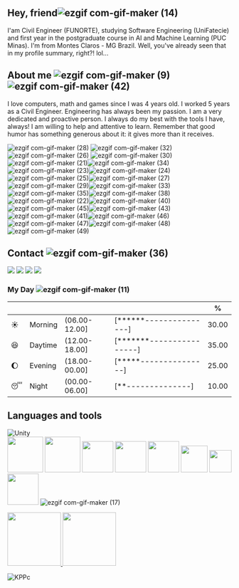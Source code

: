 

## Hey, friend![ezgif com-gif-maker (14)](https://user-images.githubusercontent.com/92175791/190869440-0dca75b9-8029-4210-9cf4-d9bd764125fe.gif)
I'am Civil Engineer (FUNORTE), studying Software Engineering (UniFatecie) and first year in the postgraduate course in AI and Machine Learning (PUC Minas). I'm from Montes Claros - MG Brazil. Well, you've already seen that in my profile summary, right?! lol...



## About me ![ezgif com-gif-maker (9)](https://user-images.githubusercontent.com/92175791/190868458-9d75f36e-bdb7-45eb-98be-566fc83516dc.gif)            ![ezgif com-gif-maker (42)](https://user-images.githubusercontent.com/92175791/190875864-aeb64cbf-650d-4f81-be2b-0710fa6cdb3c.gif)


<div>
I love computers, math and games since I was 4 years old. I worked 5 years as a Civil Engineer. Engineering has always been my passion. I am a very dedicated and proactive person. I always do my best with the tools I have, always! I am willing to help and attentive to learn. Remember that good humor has something generous about it: it gives more than it receives.
 
![ezgif com-gif-maker (28)](https://user-images.githubusercontent.com/92175791/190872887-f8700ce3-3f6a-4236-bd3d-178a95368017.gif)
![ezgif com-gif-maker (32)](https://user-images.githubusercontent.com/92175791/190873479-e680a466-0775-4157-8e9f-c99ed32cf26f.gif)![ezgif com-gif-maker (26)](https://user-images.githubusercontent.com/92175791/190872474-686d9577-1b95-4961-817e-1bc6bf70670e.gif)
![ezgif com-gif-maker (30)](https://user-images.githubusercontent.com/92175791/190873046-33126e36-f28a-4a76-9f53-51ebb7102bee.gif)![ezgif com-gif-maker (21)](https://user-images.githubusercontent.com/92175791/190871280-6e66f3d6-e880-4644-9a07-673c57e21f5f.gif)![ezgif com-gif-maker (34)](https://user-images.githubusercontent.com/92175791/190873647-8d06160f-debb-452a-ada6-99ea6bcb6d79.gif)![ezgif com-gif-maker (23)](https://user-images.githubusercontent.com/92175791/190871371-69a931d6-66a5-4104-8544-5c72a682246e.gif)![ezgif com-gif-maker (24)](https://user-images.githubusercontent.com/92175791/190871539-31e64ac9-0189-4f2a-9b1c-03484005e4f2.gif)![ezgif com-gif-maker (25)](https://user-images.githubusercontent.com/92175791/190872148-4e0020a2-f9b4-4fad-a47f-cbaf1f6ccd96.gif)![ezgif com-gif-maker (27)](https://user-images.githubusercontent.com/92175791/190872605-e2253381-5efc-45df-81b4-979e28419f1c.gif)![ezgif com-gif-maker (29)](https://user-images.githubusercontent.com/92175791/190872941-7d485b24-020a-4013-81bd-a3d83b404e47.gif)![ezgif com-gif-maker (33)](https://user-images.githubusercontent.com/92175791/190873525-374b6683-efe9-4417-9c40-bcf226fdf664.gif)![ezgif com-gif-maker (35)](https://user-images.githubusercontent.com/92175791/190874368-8e067d66-a1f8-42ce-b02c-6e70f9e249da.gif)![ezgif com-gif-maker (38)](https://user-images.githubusercontent.com/92175791/190875236-0e6657c4-a97f-49bb-85cf-96702e5b03d7.gif)![ezgif com-gif-maker (22)](https://user-images.githubusercontent.com/92175791/190871314-9ad3859c-5f2a-4198-8be9-07ae3246ffe8.gif)![ezgif com-gif-maker (40)](https://user-images.githubusercontent.com/92175791/190875566-e6013cd8-7e9a-4905-9d6f-a672aedf57c0.gif)![ezgif com-gif-maker (45)](https://user-images.githubusercontent.com/92175791/190876063-7968634d-aec2-41e1-97ad-3a259e50c3dc.gif)![ezgif com-gif-maker (43)](https://user-images.githubusercontent.com/92175791/190876065-f616c3fd-603a-4b0a-8bd2-43859a3ceab2.gif)![ezgif com-gif-maker (41)](https://user-images.githubusercontent.com/92175791/190876083-32594dab-82cc-4b1f-99f2-af1709c19622.gif)![ezgif com-gif-maker (46)](https://user-images.githubusercontent.com/92175791/190876123-581acf68-db3f-4d28-a20f-f9dd2b2cd52f.gif)![ezgif com-gif-maker (47)](https://user-images.githubusercontent.com/92175791/190876219-0806433a-821a-4024-84c5-be3c64ae6453.gif)![ezgif com-gif-maker (48)](https://user-images.githubusercontent.com/92175791/190876285-402b0d3b-8c95-475d-943b-dbc698233585.gif)![ezgif com-gif-maker (49)](https://user-images.githubusercontent.com/92175791/190876350-26446db5-cbd6-483d-b293-c704f68cea17.gif)






 
## Contact ![ezgif com-gif-maker (36)](https://user-images.githubusercontent.com/92175791/190874451-094c1c51-d8ac-4c48-9be7-603b5da5a70c.gif)

<div>
<a href="https://www.youtube.com/channel/UCvjn1p6Pny3f2StiLvwR2Cw" target="_blank"><img src="https://img.shields.io/badge/YouTube-FF0000?style=for-the-badge&logo=youtube&logoColor=white" target="_blank"></a>
<a href="https://instagram.com/m_brito93" target="_blank"><img src="https://img.shields.io/badge/-Instagram-%23E4405F?style=for-the-badge&logo=instagram&logoColor=white" target="_blank"></a>
<a href = "mailto:marcelobrito.py@gmail.com"><img src="https://img.shields.io/badge/Gmail-D14836?style=for-the-badge&logo=gmail&logoColor=white" target="_blank"></a>
<a href="https://www.linkedin.com/in/marcelo-brito-de-morais-b18aa5214/" target="_blank"><img src="https://img.shields.io/badge/-LinkedIn-%230077B5?style=for-the-badge&logo=linkedin&logoColor=white" target="_blank"></a>
</div>




 


</div>


### My Day  ![ezgif com-gif-maker (11)](https://user-images.githubusercontent.com/92175791/190868663-33558eb6-0861-458f-9446-3ff3f0d33c42.gif)
| | | | |%|
| --- | --- | --- | --- | --- |
| :sunny: | Morning | (06.00-12.00] | [******---------------] | 30.00 |
| :satisfied: | Daytime | (12.00-18.00] | [*******----------------] | 35.00 |
| :moon: | Evening | (18.00-00.00] | [*****---------------] | 25.00 |
| :sleeping: | Night | (00.00-06.00] | [**--------------] | 10.00 |




## Languages and tools 






![Unity](https://img.shields.io/badge/unity-%23000000.svg?style=for-the-badge&logo=unity&logoColor=green)            
<img src="https://cdn.jsdelivr.net/gh/devicons/devicon/icons/blender/blender-original-wordmark.svg" width="80" height="80" />
<img src="https://cdn.jsdelivr.net/gh/devicons/devicon/icons/visualstudio/visualstudio-plain-wordmark.svg" width="80" height="80" />
<img src="https://cdn.jsdelivr.net/gh/devicons/devicon/icons/jupyter/jupyter-original-wordmark.svg" width="70" height="70" />
<img src="https://cdn.jsdelivr.net/gh/devicons/devicon/icons/git/git-original-wordmark.svg" width="70" height="70" />
<img src="https://cdn.jsdelivr.net/gh/devicons/devicon/icons/pycharm/pycharm-original-wordmark.svg" width="70" height="70" />
<img src="https://cdn.jsdelivr.net/gh/devicons/devicon/icons/python/python-original-wordmark.svg" width="60" height="60" />  <img src="https://cdn.jsdelivr.net/gh/devicons/devicon/icons/csharp/csharp-original.svg" width="50" height="50" />
<img src="https://cdn.jsdelivr.net/gh/devicons/devicon/icons/kotlin/kotlin-plain-wordmark.svg" width="70" height="70" /> ![ezgif com-gif-maker (17)](https://user-images.githubusercontent.com/92175791/190870323-7e4a2191-d7d4-49c3-8303-a77a5a3e4eb6.gif)



<a href="https://github.com/CeLo93"> 
     <img height="120em" src="https://github-readme-stats.vercel.app/api/top-langs/?username=CeLo93&layout=compact&langs_count=7&theme=dracula"/ >
     <img height="120em" src="https://github-readme-stats.vercel.app/api?username=CeLo93&show_icons=true&theme=dracula&include_all_commits=true&count_private=true"/ >
</div> </a>

![KPPc](https://user-images.githubusercontent.com/92175791/190873816-84de5961-dcbb-4d5f-965a-568fb1971191.gif)
